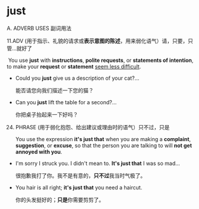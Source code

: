# just

A. ADVERB USES 副词用法

11.ADV (用于指示、礼貌的请求或**表示意图的陈述**，用来弱化语气）请，只要，只管...就好了

​	You use **just** with **instructions**, **polite requests**, or **statements of intention**, to make your **request** or **statement** <u>seem less difficult</u>.

- Could you **just** give us a description of your cat?...

  能否请您向我们描述一下您的猫？

- Can you **just** lift the table for a second?...

  你把桌子抬起来一下好吗？

24. PHRASE (用于弱化抱怨、给出建议或理由时的语气）只不过，只是

    You use the expression **it's just that** when you are making a **complaint**, **suggestion**, or **excuse**, so that the person you are talking to will **not get annoyed with you**.

- I'm sorry I struck you. I didn't mean to. **It's just that** I was so mad...

  很抱歉我打了你。我不是有意的，**只不过**我当时气极了。

- You hair is all right; **it's just that** you need a haircut.

  你的头发挺好的；**只是**你需要剪剪了。
